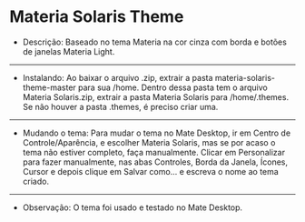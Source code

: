 # Materia Solaris Theme
* Descrição: Baseado no tema Materia na cor cinza com borda e botões de janelas Materia Light.
_____
* Instalando: Ao baixar o arquivo .zip, extrair a pasta materia-solaris-theme-master para sua /home. Dentro dessa pasta tem o arquivo Materia Solaris.zip, extrair a pasta Materia Solaris para /home/.themes. Se não houver a pasta .themes, é preciso criar uma.
_____
* Mudando o tema: Para mudar o tema no Mate Desktop, ir em Centro de Controle/Aparência, e escolher Materia Solaris, mas se por acaso o tema não estiver completo, faça manualmente. Clicar em Personalizar para fazer manualmente, nas abas Controles, Borda da Janela, Ícones, Cursor e depois clique em Salvar como... e escreva o nome ao tema criado.
_____
* Observação: O tema foi usado e testado no Mate Desktop.
